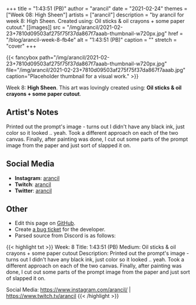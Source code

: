 +++
title =       "1:43:51 (PB)"
author =      "arancil"
date =        "2021-02-24"
themes =      ["Week 08: High Sheen"]
artists =     ["arancil"]
description = "by arancil for week 8: High Sheen. Created using: Oil sticks & oil crayons + some paper cutout."
[[images]]
      src = "/img/arancil/2021-02-23+7810d09503af275f75f37da867f7aaab-thumbnail-w720px.jpg"
      href = "/blog/arancil-week-8-fb4e"
      alt = "1:43:51 (PB)"
      caption = ""
      stretch = "cover"
+++


{{< fancybox path="/img/arancil/2021-02-23+7810d09503af275f75f37da867f7aaab-thumbnail-w720px.jpg" file="/img/arancil/2021-02-23+7810d09503af275f75f37da867f7aaab.jpg" caption="Placeholder thumbnail for a visual work." >}}


Week 8: **High Sheen**. This art was lovingly created using: **Oil sticks & oil crayons + some paper cutout**.

## Artist's Notes

Printed out the prompt's image - turns out I didn't have any black ink, just color so it looked .. yeah. Took a different approach on each of the two canvas. Finally, after painting was done, I cut out some parts of the prompt image from the paper and just sort of slapped it on.

## Social Media

- **Instagram**: <a href='https://instagram.com/arancil' target='_blank'>arancil</a>
- **Twitch**: <a href='https://twitch.tv/arancil' target='_blank'>arancil</a>
- **Twitter**: <a href='https://twitter.com/arancil' target='_blank'>arancil</a>

## Other

- Edit this page on [GitHub](https://github.com/teaminkling/web-refresh/edit/main/content/blog/arancil-week-8-fb4e.md).
- Create [a bug ticket](https://github.com/teaminkling/web-refresh/issues/new?assignees=&labels=bug&template=problem-report.md&title=) for the developer.
- Parsed source from Discord is as follows:

{{< highlight txt >}}
Week: 8
Title: 1:43:51 (PB)
Medium: Oil sticks & oil crayons + some paper cutout
Description: Printed out the prompt's image - turns out I didn't have any black ink, just color so it looked .. yeah. Took a different approach on each of the two canvas. Finally, after painting was done, I cut out some parts of the prompt image from the paper and just sort of slapped it on.

Social Media: https://www.instagram.com/arancil/ | https://www.twitch.tv/arancil
{{< /highlight >}}